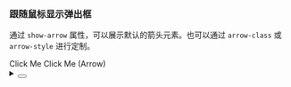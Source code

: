### 跟随鼠标显示弹出框

通过 `show-arrow` 属性，可以展示默认的箭头元素。也可以通过 `arrow-class` 或 `arrow-style` 进行定制。

<div class="cell-demo vp-raw">
  <yc-space>
    <yc-trigger trigger="click">
      <yc-button>Click Me</yc-button>
      <template #content>
        <div class="demo-arrow">
          <yc-empty />
        </div>
      </template>
    </yc-trigger>
    <yc-trigger
      trigger="click"
      show-arrow>
      <yc-button>Click Me (Arrow)</yc-button>
      <template #content>
        <div class="demo-arrow">
          <yc-empty />
        </div>
      </template>
    </yc-trigger>
  </yc-space>
</div>

<style scoped>
.demo-arrow {
  box-shadow: 0 2px 8px 0 rgba(0, 0, 0, 0.15);
  padding: 10px;
  width: 200px;
  background-color: var(--color-bg-popup);
  border-radius: 4px;
}
</style>

<details>
<summary>
 <button class="code-btn"  >
    <icon-code />
 </button>
</summary>

```vue
<template>
  <yc-space>
    <yc-trigger trigger="click">
      <yc-button>Click Me</yc-button>
      <template #content>
        <div class="demo-arrow">
          <yc-empty />
        </div>
      </template>
    </yc-trigger>
    <yc-trigger
      trigger="click"
      show-arrow>
      <yc-button>Click Me (Arrow)</yc-button>
      <template #content>
        <div class="demo-arrow">
          <yc-empty />
        </div>
      </template>
    </yc-trigger>
  </yc-space>
</template>

<style scoped>
.demo-arrow {
  box-shadow: 0 2px 8px 0 rgba(0, 0, 0, 0.15);
  padding: 10px;
  width: 200px;
  background-color: var(--color-bg-popup);
  border-radius: 4px;
}
</style>
```

</details>
